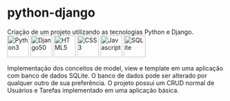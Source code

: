 # python-django
Criação de um projeto utilizando as tecnologias Python e Django.</br>
<img src="https://cdn.jsdelivr.net/gh/devicons/devicon/icons/python/python-original.svg" width='50' alt='Python3' />
<img src="https://cdn.jsdelivr.net/gh/devicons/devicon/icons/django/django-plain.svg" width='50' alt='Django50' />
<img src="https://cdn.jsdelivr.net/gh/devicons/devicon/icons/html5/html5-original.svg" width='50' alt='HTML5' />
<img src="https://cdn.jsdelivr.net/gh/devicons/devicon/icons/css3/css3-original.svg" width='50' alt='CSS3' />
<img src="https://cdn.jsdelivr.net/gh/devicons/devicon/icons/javascript/javascript-original.svg" width='50' alt='Javascript' />
<img src="https://cdn.jsdelivr.net/gh/devicons/devicon/icons/sqlite/sqlite-original.svg" width='50' alt='SQLite' />

Implementação dos conceitos de model, view e template em uma aplicação com banco de dados SQLite.
O banco de dados pode ser alterado por qualquer outro de sua preferência.
O projeto possui um CRUD normal de Usuários e Tarefas implementado em uma aplicação básica.
